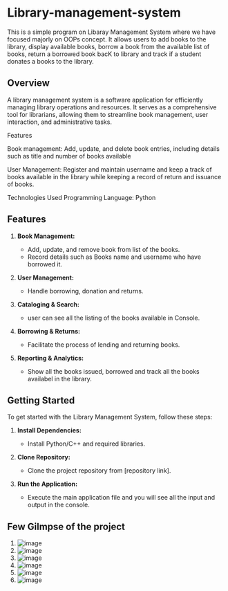 # Library-management-system
This is a simple program on Libaray Management System where we have focused majorly on OOPs concept. It allows users to add books to the library, display available books, borrow a book from the available list of books, return a borrowed book bacK to library and track if a student donates a books to the library.
 
## Overview
A library management system is a software application for efficiently managing library operations and resources. It serves as a comprehensive tool for librarians, allowing them to streamline book management, user interaction, and administrative tasks. 

Features 

Book management: Add, update, and delete book entries, including details such as title and number of books available 

User Management: Register and maintain username and keep a track of books available in the library while keeping a record of return and issuance of books. 

Technologies Used
Programming Language: Python

## Features

1. **Book Management:**
   - Add, update, and remove book from list of the books.
   - Record details such as Books name and username who have borrowed it.

2. **User Management:**
   - Handle borrowing, donation and returns.

3. **Cataloging & Search:**
   - user can see all the listing of the books available in Console.

4. **Borrowing & Returns:**
   - Facilitate the process of lending and returning books.


5. **Reporting & Analytics:**
   - Show all the books issued, borrowed and track all the books availabel in the library.

## Getting Started

To get started with the Library Management System, follow these steps:

1. **Install Dependencies:**
   - Install Python/C++ and required libraries.

2. **Clone Repository:**
   - Clone the project repository from [repository link].

3. **Run the Application:**
   - Execute the main application file and you will see all the input and output in the console.

## Few Gilmpse of the project 

1. ![image](https://github.com/Harshethabm9/Library-Management-System-project/assets/148848257/2a588e29-322b-4d2c-9653-63bc3985b5ad)
2. ![image](https://github.com/Harshethabm9/Library-Management-System-project/assets/148848257/ff80216a-9a36-4a6c-9b66-9238ab1d6a68)
3. ![image](https://github.com/Harshethabm9/Library-Management-System-project/assets/148848257/dece6ff0-faac-47c2-962e-47b0c5e7db15)
4. ![image](https://github.com/Harshethabm9/Library-Management-System-project/assets/148848257/7a4d3afe-90ba-4a98-801c-d33a39b15399)
5. ![image](https://github.com/Harshethabm9/Library-Management-System-project/assets/148848257/8aca983d-8d0b-4da7-b57a-54a73cdc0608)
6. ![image](https://github.com/Harshethabm9/Library-Management-System-project/assets/148848257/56167857-bec2-416b-ba46-32263ddfae63)
   

